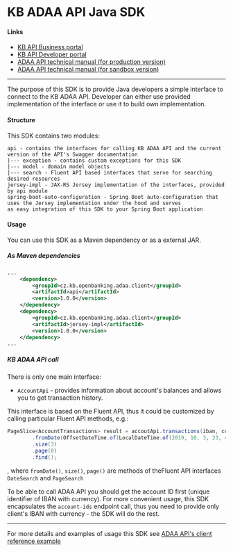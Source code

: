 # KB ADAA API Java SDK

#### Links
* [KB API Business portal](https://www.kb.cz/api)
* [KB API Developer portal](https://api.kb.cz/open/apim/store)
* [ADAA API technical manual (for production version)](https://www.kb.cz/getmedia/ffc70c65-cc28-4809-ad47-22b7b4361ce5/ADAA_Technical_manual_EN.pdf.aspx)
* [ADAA API technical manual (for sandbox version)](https://www.kb.cz/getmedia/3662e39f-04af-4872-bf02-eda9c05a0c11/API_Sandbox_Account-Direct-Access-API-Manual_EN.pdf.aspx)

---

The purpose of this SDK is to provide Java developers a simple interface
to connect to the KB ADAA API.
Developer can either use provided implementation of the interface or use it to build own implementation.

#### Structure
This SDK contains two modules:
```
api - contains the interfaces for calling KB ADAA API and the current version of the API's Swagger documentation
|--- exception - contains custom exceptions for this SDK
|--- model - domain model objects
|--- search - Fluent API based interfaces that serve for searching desired resources
jersey-impl - JAX-RS Jersey implementation of the interfaces, provided by api module
spring-boot-auto-configuration - Spring Boot auto-configuration that uses the Jersey implementation under the hood and serves
as easy integration of this SDK to your Spring Boot application
```
#### Usage
You can use this SDK as a Maven dependency or as a external JAR.

##### As Maven dependencies
```xml
...
    <dependency>
        <groupId>cz.kb.openbanking.adaa.client</groupId>
        <artifactId>api</artifactId>
        <version>1.0.0</version>
    </dependency>
    <dependency>
        <groupId>cz.kb.openbanking.adaa.client</groupId>
        <artifactId>jersey-impl</artifactId>
        <version>1.0.0</version>
    </dependency>
...
```

##### KB ADAA API call
There is only one main interface:
* `AccountApi` - provides information about account's balances and allows you to get transaction history.

This interface is based on the Fluent API, thus it could be customized by calling particular
Fluent API methods, e.g.:
```java
PageSlice<AccountTransactions> result = accoutApi.transactions(iban, currency)
        .fromDate(OffsetDateTime.of(LocalDateTime.of(2019, 10, 3, 23, 40), ZoneOffset.UTC))
        .size(3)
        .page(0)
        .find();
```
, where `fromDate()`, `size()`, `page()` are methods of theFluent API interfaces `DateSearch` and `PageSearch`

To be able to call ADAA API you should get the account ID first (unique identifier of IBAN with currency).
For more convenient usage, this SDK encapsulates the `account-ids` endpoint call,
thus you need to provide only client's IBAN with currency - the SDK will do the rest.

---
For more details and examples of usage this SDK see [ADAA API's client reference example](todo)
